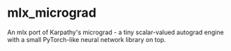 # mlx_micrograd
An mlx port of Karpathy's micrograd - a tiny scalar-valued autograd engine with a small PyTorch-like neural network library on top.
